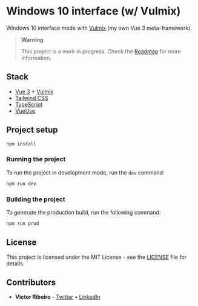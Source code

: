 # Windows 10 interface (w/ Vulmix)

Windows 10 interface made with [Vulmix](https://github.com/ojvribeiro/vulmix) (my own Vue 3 meta-framework).

> **Warning**
>
> This project is a work in progress. Check the [Roadmap](https://github.com/ojvribeiro/win10-vulmix/issues/1) for more information.

## Stack

- [Vue 3](https://vuejs.org/) + [Vulmix](https://github.com/ojvribeiro/vulmix)
- [Tailwind CSS](https://tailwindcss.com/)
- [TypeScript](https://www.typescriptlang.org/)
- [VueUse](https://vueuse.org/)

## Project setup

```bash
npm install
```

### Running the project

To run the project in development mode, run the `dev` command:

```bash
npm run dev
```

### Building the project

To generate the production build, run the following command:

```bash
npm run prod
```

## License

This project is licensed under the MIT License - see the [LICENSE](LICENSE) file for details.

## Contributors

- **Victor Ribeiro** - [Twitter](https://twitter.com/ojvribeiro) • [LinkedIn](https://linkedin.com/in/ojvribeiro/)
